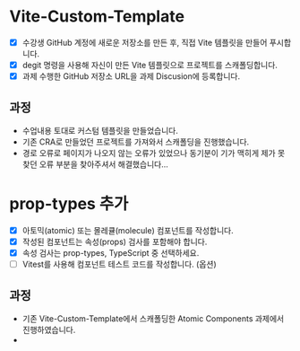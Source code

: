 # Vite-Custom-Template

- [x] 수강생 GitHub 계정에 새로운 저장소를 만든 후, 직접 Vite 템플릿을 만들어 푸시합니다.
- [x] degit 명령을 사용해 자신이 만든 Vite 템플릿으로 프로젝트를 스캐폴딩합니다.
- [x] 과제 수행한 GitHub 저장소 URL을 과제 Discusion에 등록합니다.

## 과정

- 수업내용 토대로 커스텀 템플릿을 만들었습니다.
- 기존 CRA로 만들었던 프로젝트를 가져와서 스캐폴딩을 진행했습니다.
- 경로 오류로 페이지가 나오지 않는 오류가 있었으나 동기분이 기가 맥히게 제가 못 찾던 오류 부분을 찾아주셔서 해결했습니다...

# prop-types 추가
 - [x] 아토믹(atomic) 또는 몰레큘(molecule) 컴포넌트를 작성합니다.
 - [x] 작성된 컴포넌트는 속성(props) 검사를 포함해야 합니다.
 - [x] 속성 검사는 prop-types, TypeScript 중 선택하세요.
 - [ ] Vitest를 사용해 컴포넌트 테스트 코드를 작성합니다. (옵션)

## 과정

- 기존 Vite-Custom-Template에서 스캐폴딩한 Atomic Components 과제에서 진행하였습니다.
- 
